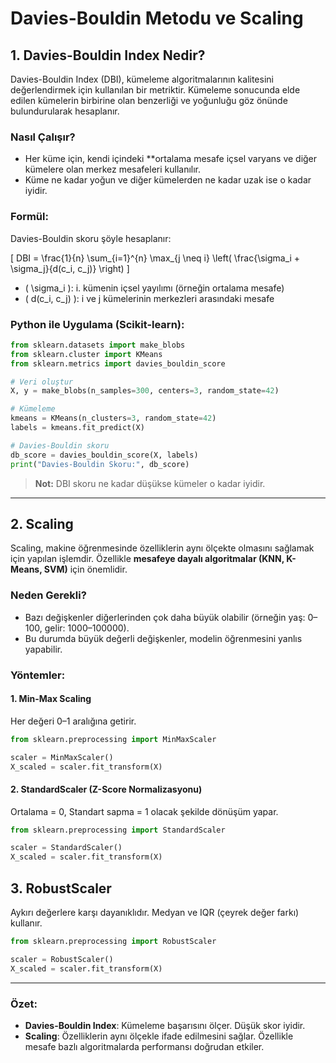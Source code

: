 # Davies-Bouldin Metodu ve Scaling 

##  1. Davies-Bouldin Index Nedir?

Davies-Bouldin Index (DBI), kümeleme algoritmalarının kalitesini değerlendirmek için kullanılan bir metriktir. Kümeleme sonucunda elde edilen kümelerin birbirine olan benzerliği ve yoğunluğu göz önünde bulundurularak hesaplanır.

###  Nasıl Çalışır?
- Her küme için, kendi içindeki **ortalama mesafe içsel varyans ve diğer kümelere olan merkez mesafeleri  kullanılır.
- Küme ne kadar yoğun ve diğer kümelerden ne kadar uzak ise o kadar iyidir.

### Formül:
Davies-Bouldin skoru şöyle hesaplanır:

\[
DBI = \frac{1}{n} \sum_{i=1}^{n} \max_{j \neq i} \left( \frac{\sigma_i + \sigma_j}{d(c_i, c_j)} \right)
\]

- \( \sigma_i \): i. kümenin içsel yayılımı (örneğin ortalama mesafe)
- \( d(c_i, c_j) \): i ve j kümelerinin merkezleri arasındaki mesafe

###  Python ile Uygulama (Scikit-learn):
```python
from sklearn.datasets import make_blobs
from sklearn.cluster import KMeans
from sklearn.metrics import davies_bouldin_score

# Veri oluştur
X, y = make_blobs(n_samples=300, centers=3, random_state=42)

# Kümeleme
kmeans = KMeans(n_clusters=3, random_state=42)
labels = kmeans.fit_predict(X)

# Davies-Bouldin skoru
db_score = davies_bouldin_score(X, labels)
print("Davies-Bouldin Skoru:", db_score)
```

> **Not:** DBI skoru ne kadar düşükse kümeler o kadar iyidir.

---

## 2. Scaling 

Scaling, makine öğrenmesinde özelliklerin aynı ölçekte olmasını sağlamak için yapılan işlemdir. Özellikle **mesafeye dayalı algoritmalar (KNN, K-Means, SVM)** için önemlidir.

###  Neden Gerekli?
- Bazı değişkenler diğerlerinden çok daha büyük olabilir (örneğin yaş: 0–100, gelir: 1000–100000).
- Bu durumda büyük değerli değişkenler, modelin öğrenmesini yanlıs yapabilir.

###  Yöntemler:

####  1. **Min-Max Scaling**
Her değeri 0–1 aralığına getirir.
```python
from sklearn.preprocessing import MinMaxScaler

scaler = MinMaxScaler()
X_scaled = scaler.fit_transform(X)
```

#### 2. **StandardScaler (Z-Score Normalizasyonu)**
Ortalama = 0, Standart sapma = 1 olacak şekilde dönüşüm yapar.
```python
from sklearn.preprocessing import StandardScaler

scaler = StandardScaler()
X_scaled = scaler.fit_transform(X)
```

## 3. **RobustScaler**
Aykırı değerlere karşı dayanıklıdır. Medyan ve IQR (çeyrek değer farkı) kullanır.
```python
from sklearn.preprocessing import RobustScaler

scaler = RobustScaler()
X_scaled = scaler.fit_transform(X)
```

---

###  Özet:
- **Davies-Bouldin Index**: Kümeleme başarısını ölçer. Düşük skor iyidir.
- **Scaling**: Özelliklerin aynı ölçekle ifade edilmesini sağlar. Özellikle mesafe bazlı algoritmalarda performansı doğrudan etkiler.
